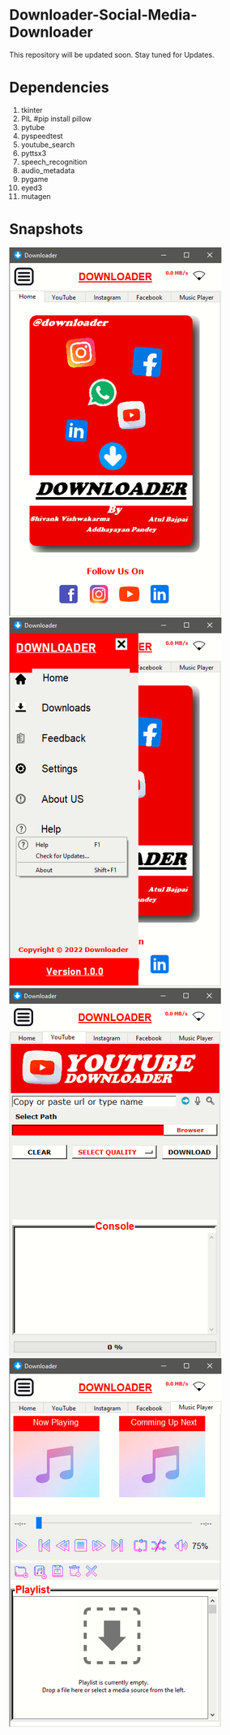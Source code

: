 # Downloader-Social-Media-Downloader
This repository will be updated soon. Stay tuned for Updates.
# Dependencies

1. tkinter
2. PIL #pip install pillow
3. pytube
4. pyspeedtest
5. youtube_search
6. pyttsx3
7. speech_recognition
8. audio_metadata
9. pygame
10. eyed3
11. mutagen

# Snapshots
![](/snapshots/snap1.png)
![](/snapshots/snap2.png)
![](/snapshots/snap3.png)
![](/snapshots/snap4.png)

